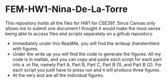 # FEM-HW1-Nina-De-La-Torre
This repository holds all the files for HW1 for CSE397. Since Canvas only allows me to submit one document I thought it would make the most sense being able to access files and scripts separately on a github repository. 

- Immediately under this ReadMe, you will find the writeup (handwritten) with figures.
- Under the write up you will find the code to generate the figures. All my code is in
matlab, and you can copy and paste each script for each part into a .m file, namely Part
A, Part B, Part C, Part B (1), and Part B (2). For each script you justt have to press run
and it will produce three figures.
- At the very end are all the individual figures.
